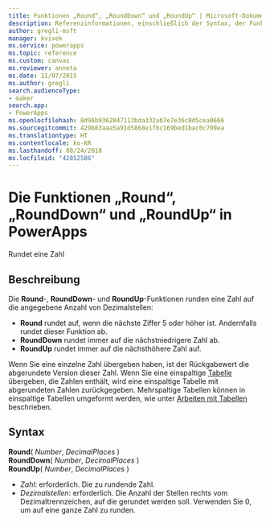 ```yaml
---
title: Funktionen „Round“, „RoundDown“ und „RoundUp“ | Microsoft-Dokumentation
description: Referenzinformationen, einschließlich der Syntax, der Funktionen „Round“, „RoundDown“ und „RoundUp“ in PowerApps
author: gregli-msft
manager: kvivek
ms.service: powerapps
ms.topic: reference
ms.custom: canvas
ms.reviewer: anneta
ms.date: 11/07/2015
ms.author: gregli
search.audienceType:
- maker
search.app:
- PowerApps
ms.openlocfilehash: 8d96b9362047113bda332ab7e7e36c8d5cea0666
ms.sourcegitcommit: 429b83aaa5a91d5868e1fbc169bed1bac0c709ea
ms.translationtype: HT
ms.contentlocale: ko-KR
ms.lasthandoff: 08/24/2018
ms.locfileid: "42852586"
---
```

# <a name="round-rounddown-and-roundup-functions-in-powerapps"></a>Die Funktionen „Round“, „RoundDown“ und „RoundUp“ in PowerApps
Rundet eine Zahl

## <a name="description"></a>Beschreibung
Die **Round**-, **RoundDown**- und **RoundUp**-Funktionen runden eine Zahl auf die angegebene Anzahl von Dezimalstellen:

* **Round** rundet auf, wenn die nächste Ziffer 5 oder höher ist. Andernfalls rundet dieser Funktion ab.
* **RoundDown** rundet immer auf die nächstniedrigere Zahl ab.
* **RoundUp** rundet immer auf die nächsthöhere Zahl auf.

Wenn Sie eine einzelne Zahl übergeben haben, ist der Rückgabewert die abgerundete Version dieser Zahl.  Wenn Sie eine einspaltige [Tabelle](../working-with-tables.md) übergeben, die Zahlen enthält, wird eine einspaltige Tabelle mit abgerundeten Zahlen zurückgegeben. Mehrspaltige Tabellen können in einspaltige Tabellen umgeformt werden, wie unter [Arbeiten mit Tabellen](../working-with-tables.md) beschrieben.

## <a name="syntax"></a>Syntax
**Round**( *Number*, *DecimalPlaces* )<br>**RoundDown**( *Number*, *DecimalPlaces* )<br>**RoundUp**( *Number*, *DecimalPlaces* )

* *Zahl*: erforderlich. Die zu rundende Zahl.
* *Dezimalstellen*: erforderlich.  Die Anzahl der Stellen rechts vom Dezimaltrennzeichen, auf die gerundet werden soll.  Verwenden Sie 0, um auf eine ganze Zahl zu runden.  

